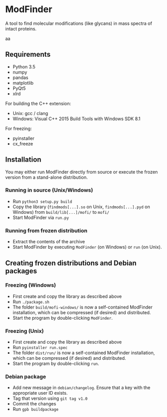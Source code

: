 # ModFinder

A tool to find molecular modifications (like glycans) in mass spectra of intact proteins.


aa
## Requirements

* Python 3.5
* numpy
* pandas
* matplotlib
* PyQt5
* xlrd

For building the C++ extension:

* Unix: gcc / clang
* Windows: Visual C++ 2015 Build Tools with Windows SDK 8.1

For freezing:

* pyinstaller
* cx_freeze



## Installation

You may either run ModFinder directly from source or execute the frozen version from a stand-alone distribution.


### Running in source (Unix/Windows)

* Run `python3 setup.py build`
* Copy the library (`findmods[...].so` on Unix, `findmods[...].pyd` on Windows) from `build/lib[...]/mofi/` to `mofi/`
* Start ModFinder via `run.py`


### Running from frozen distribution

* Extract the contents of the archive
* Start ModFinder by executing `ModFinder` (on Windows) or `run` (on Unix).



## Creating frozen distributions and Debian packages


### Freezing (Windows)

* First create and copy the library as described above
* Run `./package.sh`
* The folder `build/mofi-windows/` is now a self-contained ModFinder installation, which can be compressed (if desired) and distributed.
* Start the program by double-clicking `ModFinder`.


### Freezing (Unix)

* First create and copy the library as described above
* Run `pyinstaller run.spec`
* The folder `dist/run/` is now a self-contained ModFinder installation, which can be compressed (if desired) and distributed.
* Start the program by double-clicking `run`.


### Debian package

* Add new message in `debian/changelog`. Ensure that a key with the appropriate user ID exists.
* Tag that version using `git tag v1.0`
* Commit the changes
* Run `gpb buildpackage`
